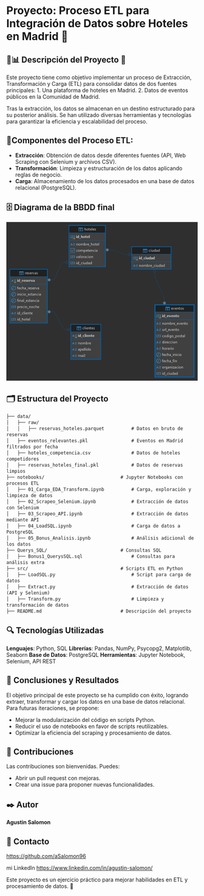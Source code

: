 # Proyecto: Proceso ETL para Integración de Datos sobre Hoteles en Madrid 🏨

## 🚀📊 **Descripción del Proyecto** 📝
Este proyecto tiene como objetivo implementar un proceso de Extracción, Transformación y Carga (ETL) para consolidar datos de dos fuentes principales:
    1. Una plataforma de hoteles en Madrid.
    2. Datos de eventos públicos en la Comunidad de Madrid.

Tras la extracción, los datos se almacenan en un destino estructurado para su posterior análisis. Se han utilizado diversas herramientas y tecnologías para garantizar la eficiencia y escalabilidad del proceso.

## 🔹**Componentes del Proceso ETL:**
- **Extracción**: Obtención de datos desde diferentes fuentes (API, Web Scraping con Selenium y archivos CSV).
- **Transformación**: Limpieza y estructuración de los datos aplicando reglas de negocio.
- **Carga**: Almacenamiento de los datos procesados en una base de datos relacional (PostgreSQL).

##  🗄️ Diagrama de la BBDD final
![Diagrama del proceso ETL](Querys_SQL/diagrama_Hoteles_ETL.png)

## 🗂️ **Estructura del Proyecto**
```
├── data/
│   ├── raw/
│   │   ├── reservas_hoteles.parquet          # Datos en bruto de reservas
│   ├── eventos_relevantes.pkl                # Eventos en Madrid filtrados por fecha
│   ├── hoteles_competencia.csv               # Datos de hoteles competidores
│   ├── reservas_hoteles_final.pkl            # Datos de reservas limpios
├── notebooks/                            # Jupyter Notebooks con procesos ETL
│   ├── 01_Carga_EDA_Transform.ipynb          # Carga, exploración y limpieza de datos
│   ├── 02_Scrapeo_Selenium.ipynb             # Extracción de datos con Selenium
│   ├── 03_Scrapeo_API.ipynb                  # Extracción de datos mediante API
│   ├── 04_LoadSQL.ipynb                      # Carga de datos a PostgreSQL
│   ├── 05_Bonus_Analisis.ipynb               # Análisis adicional de los datos
├── Querys_SQL/                           # Consultas SQL
│   ├── Bonus1_QuerysSQL.sql                  # Consultas para análisis extra
├── src/                                  # Scripts ETL en Python
│   ├── LoadSQL.py                            # Script para carga de datos
│   ├── Extract.py                            # Extracción de datos (API y Selenium)
│   ├── Transform.py                          # Limpieza y transformación de datos
├── README.md                             # Descripción del proyecto
```


## 🔍 **Tecnologías Utilizadas**
**Lenguajes**: Python, SQL
**Librerías**: Pandas, NumPy, Psycopg2, Matplotlib, Seaborn
**Base de Datos**: PostgreSQL
**Herramientas**: Jupyter Notebook, Selenium, API REST

## 📌 **Conclusiones y Resultados**
El objetivo principal de este proyecto se ha cumplido con éxito, logrando extraer, transformar y cargar los datos en una base de datos relacional. Para futuras iteraciones, se propone:
- Mejorar la modularización del código en scripts Python.
- Reducir el uso de notebooks en favor de scripts reutilizables.
- Optimizar la eficiencia del scraping y procesamiento de datos.

## 🤝 **Contribuciones**
Las contribuciones son bienvenidas. Puedes:
- Abrir un pull request con mejoras.
- Crear una issue para proponer nuevas funcionalidades.

## ✒️ **Autor**

**Agustin Salomon**

## 📌 **Contacto**
https://github.com/aSalomon96

mi LinkedIn https://www.linkedin.com/in/agustin-salomon/


Este proyecto es un ejercicio práctico para mejorar habilidades en ETL y procesamiento de datos. 🚀



